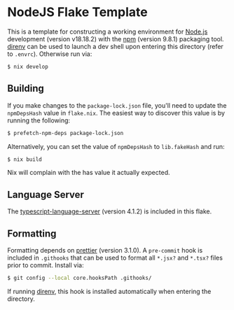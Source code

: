 # NodeJS Flake Template

This is a template for constructing a working environment for
[Node.js](https://nodejs.org/en) development (version v18.18.2) with the [npm](https://www.npmjs.com/)
(version 9.8.1) packaging tool. [direnv](https://direnv.net/) can be used to
launch a dev shell upon entering this directory (refer to `.envrc`). Otherwise
run via:
```bash
$ nix develop
```

## Building

If you make changes to the `package-lock.json` file, you'll need to update the
`npmDepsHash` value in `flake.nix`. The easiest way to discover this value is
by running the following:
```bash
$ prefetch-npm-deps package-lock.json
```
Alternatively, you can set the value of `npmDepsHash` to `lib.fakeHash` and run:
```bash
$ nix build
```
Nix will complain with the has value it actually expected.

## Language Server

The [typescript-language-server](https://github.com/typescript-language-server/typescript-language-server)
(version 4.1.2) is included in this flake.

## Formatting

Formatting depends on [prettier](https://prettier.io/) (version 3.1.0). A
`pre-commit` hook is included in `.githooks` that can be used to format all
`*.jsx?` and `*.tsx?` files prior to commit. Install via:
```bash
$ git config --local core.hooksPath .githooks/
```
If running [direnv](https://direnv.net/), this hook is installed automatically
when entering the directory.

